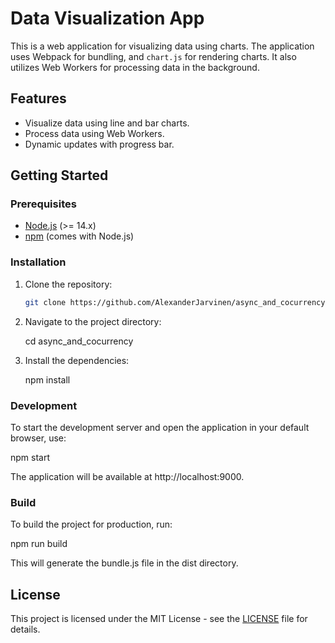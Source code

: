 # Data Visualization App

This is a web application for visualizing data using charts. The application uses Webpack for bundling, and `chart.js` for rendering charts. It also utilizes Web Workers for processing data in the background.

## Features

- Visualize data using line and bar charts.
- Process data using Web Workers.
- Dynamic updates with progress bar.

## Getting Started

### Prerequisites

- [Node.js](https://nodejs.org/) (>= 14.x)
- [npm](https://www.npmjs.com/) (comes with Node.js)

### Installation

1. Clone the repository:

   ```bash
   git clone https://github.com/AlexanderJarvinen/async_and_cocurrency.git

2. Navigate to the project directory:

   cd async_and_cocurrency

3. Install the dependencies:

   npm install

### Development

To start the development server and open the application in your default browser, use:

   npm start

The application will be available at http://localhost:9000.

### Build

To build the project for production, run:

   npm run build

This will generate the bundle.js file in the dist directory.

## License

This project is licensed under the MIT License - see the [LICENSE]() file for details.
